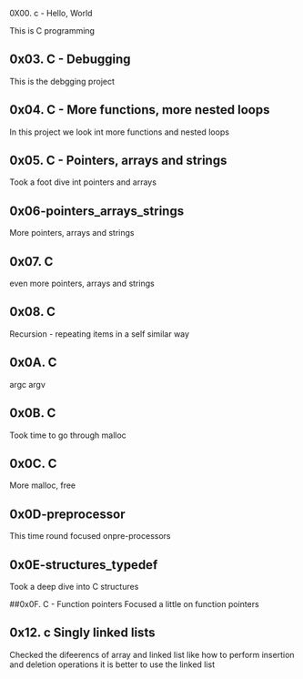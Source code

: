 0X00. c - Hello, World

This is C programming

## 0x03. C - Debugging
This is the debgging project

## 0x04. C - More functions, more nested loops
In this project we look int more functions and nested loops

## 0x05. C - Pointers, arrays and strings
Took a foot dive int pointers and arrays

## 0x06-pointers_arrays_strings
More pointers, arrays and strings

## 0x07. C
even more pointers, arrays and strings

## 0x08. C
Recursion - repeating items in a self similar way

## 0x0A. C
argc argv

## 0x0B. C
Took time to go through malloc

## 0x0C. C
More malloc, free

## 0x0D-preprocessor
This time round focused onpre-processors

## 0x0E-structures_typedef
Took a deep dive into C structures

##0x0F. C - Function pointers
Focused a  little on function pointers

## 0x12. c Singly linked lists
Checked the difeerencs of array and linked list like how to perform insertion and deletion operations it is better to use the linked list
